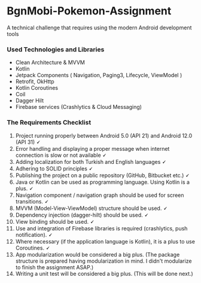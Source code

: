 # BgnMobi-Pokemon-Assignment
A technical challenge that requires using the modern Android development tools

### Used Technologies and Libraries
* Clean Architecture & MVVM
* Kotlin
* Jetpack Components ( Navigation, Paging3, Lifecycle, ViewModel )
* Retrofit, OkHttp
* Kotlin Coroutines
* Coil
* Dagger Hilt
* Firebase services (Crashlytics & Cloud Messaging)

### The Requirements Checklist
1) Project running properly between Android 5.0 (API 21) and Android 12.0 (API 31)    **🗸**
2) Error handling and displaying a proper message when internet connection is slow or not available   **🗸**
3) Adding localization for both Turkish and English languages   **🗸**
4) Adhering to SOLID principles   **🗸**
5) Publishing the project on a public repository (GitHub, Bitbucket etc.)   **🗸**
6) Java or Kotlin can be used as programming language. Using Kotlin is a plus.    **🗸**
7) Navigation component / navigation graph should be used for screen transitions.    **🗸**
8) MVVM (Model-View-ViewModel) structure should be used.    **🗸**
9) Dependency injection (dagger-hilt) should be used.    **🗸**
10) View binding should be used.   **🗸**
11) Use and integration of Firebase libraries is required (crashlytics, push notification).    **🗸**
12) Where necessary (if the application language is Kotlin), it is a plus to use Coroutines.    **🗸**
13) App modularization would be considered a big plus. (The package structure is prepared having modularization in mind. I didn't modularize to finish the assignment ASAP.)
14) Writing a unit test will be considered a big plus. (This will be done next.)




